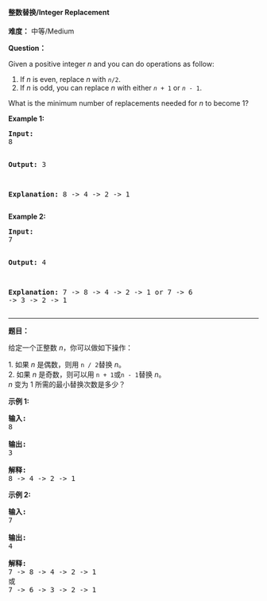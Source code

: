 #### 整数替换/Integer Replacement
**难度：** 中等/Medium

**Question：** 

<p>
Given a positive integer <i>n</i> and you can do operations as follow:
</p>

<p>
<ol>
<li>If <i>n</i> is even, replace <i>n</i> with <code><i>n</i>/2</code>.</li>
<li>If <i>n</i> is odd, you can replace <i>n</i> with either <code><i>n</i> + 1</code> or <code><i>n</i> - 1</code>.</li>
</ol>
</p>

<p>
What is the minimum number of replacements needed for <i>n</i> to become 1?
</p>

</p>

<p><b>Example 1:</b>
<pre>
<b>Input:</b>
8

<b>Output:</b>
3

<b>Explanation:</b>
8 -> 4 -> 2 -> 1
</pre>
</p>

<p><b>Example 2:</b>
<pre>
<b>Input:</b>
7

<b>Output:</b>
4

<b>Explanation:</b>
7 -> 8 -> 4 -> 2 -> 1
or
7 -> 6 -> 3 -> 2 -> 1
</pre>
</p>

------

**题目：** 
<p>给定一个正整数&nbsp;<em>n</em>，你可以做如下操作：</p>

<p>1. 如果&nbsp;<em>n&nbsp;</em>是偶数，则用&nbsp;<code>n / 2</code>替换&nbsp;<em>n</em>。<br />
2. 如果&nbsp;<em>n&nbsp;</em>是奇数，则可以用&nbsp;<code>n + 1</code>或<code>n - 1</code>替换&nbsp;<em>n</em>。<br />
<em>n&nbsp;</em>变为 1 所需的最小替换次数是多少？</p>

<p><strong>示例 1:</strong></p>

<pre>
<strong>输入:</strong>
8

<strong>输出:</strong>
3

<strong>解释:</strong>
8 -&gt; 4 -&gt; 2 -&gt; 1
</pre>

<p><strong>示例 2:</strong></p>

<pre>
<strong>输入:</strong>
7

<strong>输出:</strong>
4

<strong>解释:</strong>
7 -&gt; 8 -&gt; 4 -&gt; 2 -&gt; 1
或
7 -&gt; 6 -&gt; 3 -&gt; 2 -&gt; 1
</pre>

